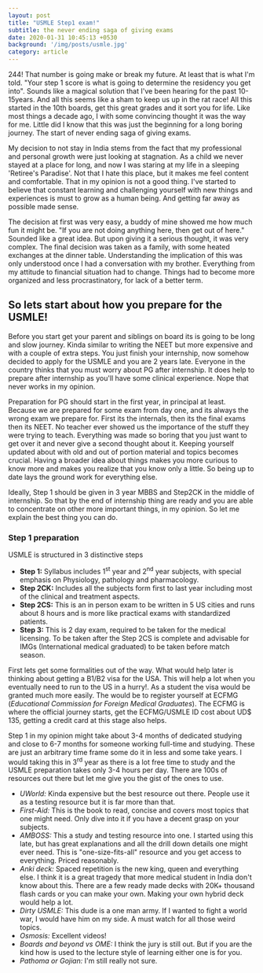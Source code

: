 ```yaml
---
layout: post
title: "USMLE Step1 exam!"
subtitle: the never ending saga of giving exams
date: 2020-01-31 10:45:13 +0530
background: '/img/posts/usmle.jpg'
category: article
---
```

244! That number is going make or break my future. At least that is what I'm told. "Your step 1 score is what is going to determine the residency you get into". Sounds like a magical solution that I've been hearing for the past 10-15years. And all this seems like a sham to keep us up in the rat race! All this started in the 10th boards, get this great grades and it sort you for life. Like most things a decade ago, I with some convincing thought it was the way for me. Little did I know that this was just the beginning for a long boring journey. The start of never ending saga of giving exams.

My decision to not stay in India stems from the fact that my professional and personal growth were just looking at stagnation. As a child we never stayed at a place for long, and now I was staring at my life in a sleeping 'Retiree's Paradise'. Not that I hate this place, but it makes me feel content and comfortable. That in my opinion is not a good thing. I've started to believe that constant learning and challenging yourself with new things and experiences is must to grow as a human being. And getting far away as possible made sense.

The decision at first was very easy, a buddy of mine showed me how much fun it might be. "If you are not doing anything here, then get out of here." Sounded like a great idea. But upon giving it a serious thought, it was very complex. The final decision was taken as a family, with some heated exchanges at the dinner table. Understanding the implication of this was only understood once I had a conversation with my brother. Everything from my attitude to financial situation had to change. Things had to become more organized and less procrastinatory, for lack of a better term.

## So lets start about how you prepare for the USMLE!

Before you start get your parent and siblings on board its is going to be long and slow journey.  Kinda similar to writing the NEET but more expensive and with a couple of extra steps. You just finish your internship, now somehow decided to apply for the USMLE and you are 2 years late. Everyone in the country thinks that you must worry about PG after internship. It does help to prepare after internship as you'll have some clinical experience. Nope that never works in my opinion.

Preparation for PG should start in the first year, in principal at least. Because we are prepared for some exam from day one, and its always the wrong exam we prepare for. First its the internals, then its the final exams then its NEET. No teacher ever showed us the importance of the stuff they were trying to teach. Everything was made so boring that you just want to get over it and never give a second thought about it. Keeping yourself updated about with old and out of portion material and topics becomes crucial. Having a broader idea about things makes you more curious to know more and makes you realize that you know only a little. So being up to date lays the ground work for everything else.

Ideally, Step 1 should be given in 3 year MBBS and Step2CK in the middle of internship. So that by the end of internship thing are ready and you are able to concentrate on other more important things, in my opinion. So let me explain the best thing you can do.

### Step 1 preparation 
USMLE is structured in 3 distinctive steps
+ **Step 1:** Syllabus includes 1<sup>st</sup> year and 2<sup>nd</sup> year subjects, with special emphasis on Physiology, pathology and pharmacology.
+ **Step 2CK:** Includes all the subjects form first to last year including most of the clinical and treatment aspects.
+ **Step 2CS:** This is an in person exam to be written in 5 US cities and runs about 8 hours and is more like practical exams with standardized patients.
+ **Step 3:** This is 2 day exam, required to be taken for the medical licensing. To be taken after the Step 2CS is complete and advisable for IMGs (International medical graduated) to be taken before match season.

First lets get some formalities out of the way. What would help later is thinking about getting a B1/B2 visa for the USA. This will help a lot when you eventually need to run to the US in a hurry!. As a student the visa would be granted much more easily. The would be to register yourself at ECFMG (*Educational Commission for Foreign Medical Graduates*). The ECFMG is where the official journey starts, get the ECFMG/USMLE ID cost about UD$ 135, getting a credit card at this stage also helps.

Step 1 in my opinion might take about 3-4 months of dedicated studying and close to 6-7 months for someone working full-time and studying. These are just an arbitrary time frame some do it in less and some take years. I would taking this in 3<sup>rd</sup> year as there is a lot free time to study and the USMLE preparation takes only 3-4 hours per day. There are 100s of resources out there but let me give you the gist of the ones to use.
- _UWorld:_ Kinda expensive but the best resource out there. People use it as a testing resource but it is far more than that.
- _First-Aid:_ This is the book to read, concise and covers most topics that one might need. Only dive into it if you have a decent grasp on your subjects.
- _AMBOSS:_ This a study and testing resource into one. I started using this late, but has great explanations and all the drill down details one might ever need. This is "one-size-fits-all" resource and you get access to everything. Priced reasonably.
- _Anki deck:_ Spaced repetition is the new king, queen and everything else. I think it is a great tragedy that more medical student in India don't know about this. There are a few ready made decks with 20K+ thousand flash cards or you can make your own. Making your own hybrid deck would help a lot.
- _Dirty USMLE:_ This dude is a one man army. If I wanted to fight a world war, I would have him on my side. A must watch for all those weird topics.
- _Osmosis:_ Excellent videos!
- _Boards and beyond vs OME:_ I think the jury is still out. But if you are the kind how is used to the lecture style of learning either one is for you. 
- _Pathoma or Gojian:_ I'm still really not sure. 